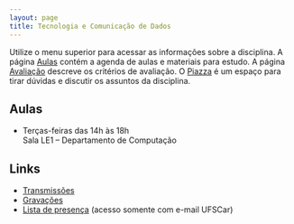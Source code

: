 ```yaml
---
layout: page
title: Tecnologia e Comunicação de Dados
---
```


Utilize o menu superior para acessar as informações sobre a disciplina. A página [Aulas](/aulas/) contém a agenda de aulas e materiais para estudo. A página [Avaliação](/avaliacao/) descreve os critérios de avaliação. O [Piazza](https://piazza.com/ufscar/winter2022/1001505/home) é um espaço para tirar dúvidas e discutir os assuntos da disciplina.


## Aulas

 * Terças-feiras das 14h às 18h<br />Sala LE1 – Departamento de Computação

## Links

 * [Transmissões](https://www.twitch.tv/thotypous)
 * [Gravações](https://www.youtube.com/playlist?list=PLtQaN06AB3mK0cYdvoMdI6tcciBHMFTrK)
 * [Lista de presença](https://docs.google.com/spreadsheets/d/1bb2c2ohUwHGIatw6qHX89ZSnBcWnIuNOeRVXhl5OxHs/edit?usp=sharing) (acesso somente com e-mail UFSCar)
